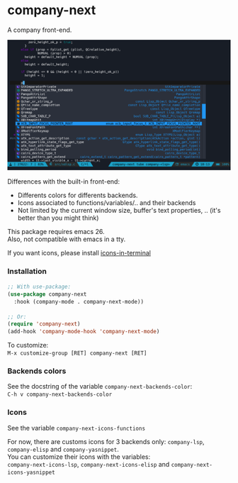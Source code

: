 
# company-next

A company front-end.  

![company-next](company-next.png)

Differences with the built-in front-end:  
- Differents colors for differents backends.
- Icons associated to functions/variables/.. and their backends
- Not limited by the current window size, buffer's text properties, .. (it's better than you might think)

This package requires emacs 26.  
Also, not compatible with emacs in a tty.  

If you want icons, please install [icons-in-terminal](https://github.com/sebastiencs/icons-in-terminal)  

### Installation
``` el
;; With use-package:
(use-package company-next
  :hook (company-mode . company-next-mode))

;; Or:
(require 'company-next)
(add-hook 'company-mode-hook 'company-next-mode)
```

To customize:  
`M-x customize-group [RET] company-next [RET]`   

### Backends colors

See the docstring of the variable `company-next-backends-color`:  
`C-h v company-next-backends-color`

### Icons

See the variable `company-next-icons-functions`  

For now, there are customs icons for 3 backends only: `company-lsp`, `company-elisp` and `company-yasnippet`.  
You can customize their icons with the variables:  
`company-next-icons-lsp`, `company-next-icons-elisp` and `company-next-icons-yasnippet`
